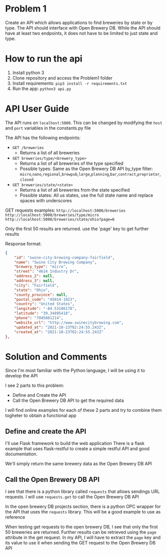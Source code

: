 # Problem 1
Create an API which allows applications to find breweries by state or by type.
The API should interface with Open Brewery DB. While the API should have at least two endpoints, it does not have to be limited to just state and type.

# How to run the api
1. Install python 3
2. Clone repository and access the Problem1 folder
3. Install requirements: `pip3 install -r requirements.txt`
4. Run the app: `python3 api.py`

# API User Guide
The API runs on `localhost:5000`. This can be changed by modifying the `host` and `port` variables in the constants.py file

The API has the following endpoints:
- `GET /breweries`
    - Returns a list of all breweries
- `GET breweries/type/<brewery_type>`
    - Returns a list of all breweries of the type specified
    - Possible types: Same as the Open Brewery DB API by_type filter: `micro`,`nano`,`regional`,`brewpub`,`large`,`planning`,`bar`,`contract`,`proprietor`,`closed`
- `GET breweries/state/<state>`
    - Returns a list of all breweries from the state specified
    - Possible states: All us states, use the full state name and replace spaces with underscores

GET requests examples:
`http://localhost:5000/breweries`
`http://localhost:5000/breweries/type/micro`
`http://localhost:5000/breweries/state/ohio?page=6`

Only the first 50 results are returned. use the 'page' key to get further results

Response format:
```json
{
    "id": "swine-city-brewing-company-fairfield",
    "name": "Swine City Brewing Company",
    "brewery_type": "micro",
    "street": "4614 Industry Dr",
    "address_2": null,
    "address_3": null,
    "city": "Fairfield",
    "state": "Ohio",
    "county_province": null,
    "postal_code": "45014-1923",
    "country": "United States",
    "longitude": "-84.53106178",
    "latitude": "39.34895418",
    "phone": "7045601214",
    "website_url": "http://www.swinecitybrewing.com",
    "updated_at": "2021-10-23T02:24:55.243Z",
    "created_at": "2021-10-23T02:24:55.243Z"
},
```


# Solution and Comments
Since I'm most familiar with the Python language, I will be using it to develop the API

I see 2 parts to this problem:
- Define and Create the API
- Call the Open Brewery DB API to get the required data

I will find online examples for each of these 2 parts and try to combine them togheter to obtain a functional app

## Define and create the API

I'll use Flask framework to build the web application
There is a flask example that uses flask-restful to create a simple restful API and good documentation.

We'll simply return the same brewery data as the Open Brewery DB API

## Call the Open Brewery DB API

I see that there is a python library called `requests` that allows sendings URL requests.
I will use `requests.get` to call the Open Brewery DB API

In the open brewery DB projects section, there is a python OPC wrapper for the API that uses the `requests` library.
This will be a good example to use as reference

When testing get requests to the open brewery DB, I see that only the first 50 breweries are returned.
Further results can be retrieved using the `page` attribute in the get request.
In my API, I will have to extract the `page` key and its value to use it when sending the GET request to the Open Brewery DB API